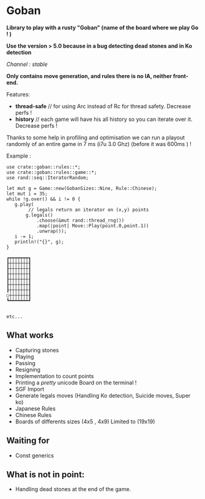 # Goban


**Library to play with a rusty "Goban" (name of the board where we play Go ! )** 

**Use the version > 5.0 because in a bug detecting dead stones and in Ko detection**

*Channel : stable*

**Only contains move generation, and rules there is no IA, neither
front-end.**

Features: 
- **thread-safe** // for using Arc instead of Rc for thread safety. Decrease perfs ! 
- **history**     // each game will have his all history so you can iterate over it. Decrease perfs !

Thanks to some help in profiling and optimisation we can run a playout randomly of an entire game in 7 ms (i7u 3.0 Ghz) (before it was 600ms ) ! 


Example :

```{rust}
use crate::goban::rules::*;
use crate::goban::rules::game::*;
use rand::seq::IteratorRandom;

let mut g = Game::new(GobanSizes::Nine, Rule::Chinese);
let mut i = 35;
while !g.over() && i != 0 {
   g.play(
        // legals return an iterator on (x,y) points
       g.legals()
           .choose(&mut rand::thread_rng())
           .map(|point| Move::Play(point.0,point.1))
           .unwrap());
   i -= 1;
   println!("{}", g);
}
```

```{bash}
┏┯┯┯┯┯┯┯┓
┠┼┼┼┼┼┼┼┨
┠┼┼┼┼┼┼┼┨
┠┼┼┼┼┼┼┼┨
┠┼┼┼┼┼┼┼┨
┠┼┼┼┼┼┼┼┨
┠┼┼┼┼┼┼┼┨
○┼┼┼┼┼┼┼┨
┗┷┷┷┷┷┷┷┛


etc...
```


## What works
- Capturing stones
- Playing
- Passing
- Resigning
- Implementation to count points
- Printing a *pretty* unicode Board on the terminal !
- SGF Import
- Generate legals moves (Handling Ko detection, Suicide moves, Super ko)
- Japanese Rules
- Chinese Rules
- Boards of differents sizes (4x5 , 4x9) Limited  to (19x19)

## Waiting for
- Const generics

## What is not in point:
- Handling dead stones at the end of the game.

